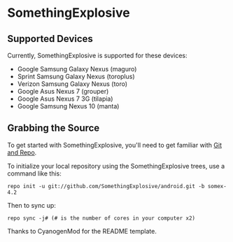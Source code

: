 SomethingExplosive
==================

Supported Devices
-----------------

Currently, SomethingExplosive is supported for these devices:
* Google Samsung Galaxy Nexus (maguro)
* Sprint Samsung Galaxy Nexus (toroplus)
* Verizon Samsung Galaxy Nexus (toro)
* Google Asus Nexus 7 (grouper)
* Google Asus Nexus 7 3G (tilapia)
* Google Samsung Nexus 10 (manta)

Grabbing the Source
-------------------

To get started with SomethingExplosive, you'll need to get
familiar with [Git and Repo](http://source.android.com/source/using-repo.html).

To initialize your local repository using the SomethingExplosive trees, use a command like this:

    repo init -u git://github.com/SomethingExplosive/android.git -b somex-4.2

Then to sync up:

    repo sync -j# (# is the number of cores in your computer x2)

Thanks to CyanogenMod for the README template.
